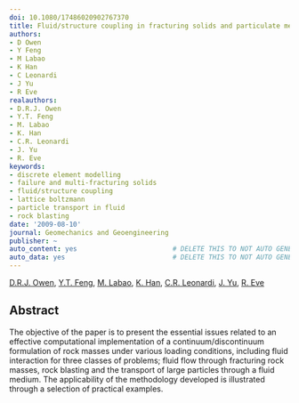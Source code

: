 ```yaml
---
doi: 10.1080/17486020902767370
title: Fluid/structure coupling in fracturing solids and particulate media
authors:
- D Owen
- Y Feng
- M Labao
- K Han
- C Leonardi
- J Yu
- R Eve
realauthors:
- D.R.J. Owen
- Y.T. Feng
- M. Labao
- K. Han
- C.R. Leonardi
- J. Yu
- R. Eve
keywords:
- discrete element modelling
- failure and multi-fracturing solids
- fluid/structure coupling
- lattice boltzmann
- particle transport in fluid
- rock blasting
date: '2009-08-10'
journal: Geomechanics and Geoengineering
publisher: ~
auto_content: yes                        # DELETE THIS TO NOT AUTO GENERATE CONTENT
auto_data: yes                           # DELETE THIS TO NOT AUTO GENERATE METADATA
---
```

[D.R.J. Owen](https://www.scopus.com/authid/detail.uri?authorId=7402421721), [Y.T. Feng](https://www.scopus.com/authid/detail.uri?authorId=57149090200), [M. Labao](https://www.scopus.com/authid/detail.uri?authorId=25646592400), [K. Han](https://www.scopus.com/authid/detail.uri?authorId=56678094700), [C.R. Leonardi](https://www.scopus.com/authid/detail.uri?authorId=25646377900), [J. Yu](https://www.scopus.com/authid/detail.uri?authorId=56529826800), [R. Eve](https://www.scopus.com/authid/detail.uri?authorId=35214358400)

## Abstract
The objective of the paper is to present the essential issues related to an effective computational implementation of a continuum/discontinuum formulation of rock masses under various loading conditions, including fluid interaction for three classes of problems; fluid flow through fracturing rock masses, rock blasting and the transport of large particles through a fluid medium. The applicability of the methodology developed is illustrated through a selection of practical examples.
